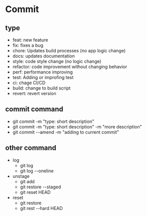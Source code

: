 # Commit

## type

- feat: new feature
- fix: fixes a bug
- chore: Updates build processes (no app logic change)
- docs: updates documentation
- style: code style change (no logic change)
- refactor: code improvement without changing behavior
- perf: performance improving
- test: Adding or improfing test
- ci: chage CI/CD
- build: change to build script
- revert: revert version

## commit command

- git commit -m "type: short description"
- git commit -m "type: short description" -m "more description"
- git commit --amend -m "adding to current commit"

## other command

- log
  - git log
  - git log --oneline
- unstage
  - git add <file>
  - git restore --staged <file>
  - git reset HEAD <file>
- reset
  - git restore <file>
  - git rest --hard HEAD
